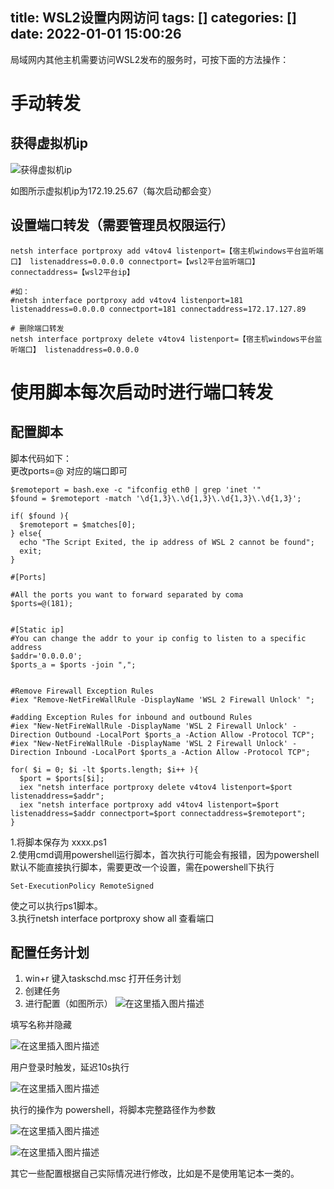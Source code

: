 title: WSL2设置内网访问
tags: []
categories: []
date: 2022-01-01 15:00:26
---
局域网内其他主机需要访问WSL2发布的服务时，可按下面的方法操作：
<!--more-->
# 手动转发
## 获得虚拟机ip
![获得虚拟机ip](/uploads/20220101/0101.png)

如图所示虚拟机ip为172.19.25.67（每次启动都会变）

## 设置端口转发（需要管理员权限运行）
```
netsh interface portproxy add v4tov4 listenport=【宿主机windows平台监听端口】 listenaddress=0.0.0.0 connectport=【wsl2平台监听端口】 connectaddress=【wsl2平台ip】

#如：
#netsh interface portproxy add v4tov4 listenport=181 listenaddress=0.0.0.0 connectport=181 connectaddress=172.17.127.89

# 删除端口转发
netsh interface portproxy delete v4tov4 listenport=【宿主机windows平台监听端口】 listenaddress=0.0.0.0
```

# 使用脚本每次启动时进行端口转发
## 配置脚本
脚本代码如下：  
更改ports=@ 对应的端口即可

```
$remoteport = bash.exe -c "ifconfig eth0 | grep 'inet '"
$found = $remoteport -match '\d{1,3}\.\d{1,3}\.\d{1,3}\.\d{1,3}';

if( $found ){
  $remoteport = $matches[0];
} else{
  echo "The Script Exited, the ip address of WSL 2 cannot be found";
  exit;
}

#[Ports]

#All the ports you want to forward separated by coma
$ports=@(181);


#[Static ip]
#You can change the addr to your ip config to listen to a specific address
$addr='0.0.0.0';
$ports_a = $ports -join ",";


#Remove Firewall Exception Rules
#iex "Remove-NetFireWallRule -DisplayName 'WSL 2 Firewall Unlock' ";

#adding Exception Rules for inbound and outbound Rules
#iex "New-NetFireWallRule -DisplayName 'WSL 2 Firewall Unlock' -Direction Outbound -LocalPort $ports_a -Action Allow -Protocol TCP";
#iex "New-NetFireWallRule -DisplayName 'WSL 2 Firewall Unlock' -Direction Inbound -LocalPort $ports_a -Action Allow -Protocol TCP";

for( $i = 0; $i -lt $ports.length; $i++ ){
  $port = $ports[$i];
  iex "netsh interface portproxy delete v4tov4 listenport=$port listenaddress=$addr";
  iex "netsh interface portproxy add v4tov4 listenport=$port listenaddress=$addr connectport=$port connectaddress=$remoteport";
}

```

1.将脚本保存为 xxxx.ps1  
2.使用cmd调用powershell运行脚本，首次执行可能会有报错，因为powershell默认不能直接执行脚本，需要更改一个设置，需在powershell下执行
```
Set-ExecutionPolicy RemoteSigned
```
使之可以执行ps1脚本。  
3.执行netsh interface portproxy show all 查看端口

## 配置任务计划
1.  win+r 键入taskschd.msc 打开任务计划
2.  创建任务
3.  进行配置（如图所示）
![在这里插入图片描述](/uploads/20220101/0102.png)

填写名称并隐藏

![在这里插入图片描述](/uploads/20220101/0103.png)

用户登录时触发，延迟10s执行

![在这里插入图片描述](/uploads/20220101/0104.png)

执行的操作为 powershell，将脚本完整路径作为参数

![在这里插入图片描述](/uploads/20220101/0105.png)

![在这里插入图片描述](/uploads/20220101/0106.png)

其它一些配置根据自己实际情况进行修改，比如是不是使用笔记本一类的。